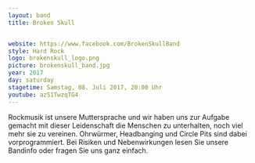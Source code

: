 ```yaml
---
layout: band
title: Broken Skull


website: https://www.facebook.com/BrokenSkullBand
style: Hard Rock 
logo: brokenskull_logo.png
picture: brokenskull_band.jpg
year: 2017
day: saturday
stagetime: Samstag, 08. Juli 2017, 20:00 Uhr
youtube: azS1TwzqTG4
---
```

Rockmusik ist unsere Muttersprache und wir haben uns zur Aufgabe gemacht mit dieser Leidenschaft die Menschen zu unterhalten, noch viel mehr sie zu vereinen. Ohrwürmer, Headbanging und Circle Pits sind dabei vorprogrammiert. Bei Risiken und Nebenwirkungen lesen Sie unsere Bandinfo oder fragen Sie uns ganz einfach.

